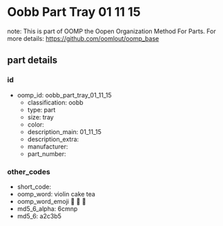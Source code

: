 # Oobb Part Tray 01 11 15  

note: This is part of OOMP the Oopen Organization Method For Parts. For more details: https://github.com/oomlout/oomp_base

##  part details





### id
* oomp_id: oobb_part_tray_01_11_15
  * classification: oobb
  * type: part
  * size: tray
  * color: 
  * description_main: 01_11_15
  * description_extra: 
  * manufacturer: 
  * part_number: 

### other_codes
* short_code: 
* oomp_word: violin cake tea
* oomp_word_emoji :violin: :cake: :tea:
* md5_6_alpha: 6cmnp
* md5_6: a2c3b5